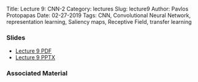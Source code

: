 Title: Lecture 9: CNN-2
Category: lectures
Slug: lecture9
Author: Pavlos Protopapas
Date: 02-27-2019
Tags: CNN, Convolutional Neural Network, representation learning, Saliency maps, Receptive  Field, transfer learning 



### Slides

- [Lecture 9 PDF]({attach}presentation/cs109b_lecture9_CNN2.pdf)
- [Lecture 9 PPTX]({attach}presentation/cs109b_lecture9_CNN2.pptx)

### Associated Material 

